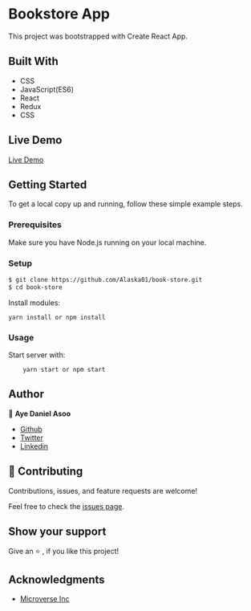 # Bookstore App
This project was bootstrapped with Create React App.

## Built With
- CSS
- JavaScript(ES6)
- React
- Redux
- CSS

## Live Demo
[Live Demo](https://bookstore-milestone-1.netlify.app/)

## Getting Started 
To get a local copy up and running, follow these simple example steps.

### Prerequisites

Make sure you have Node.js  running on your local machine.

### Setup

~~~bash
$ git clone https://github.com/Alaska01/book-store.git
$ cd book-store
~~~

Install modules:

```
yarn install or npm install
 ```

### Usage

Start server with:

```
    yarn start or npm start
```

## Author

👤 **Aye Daniel Asoo**

- [Github](https://github.com/Alaska01)
- [Twitter](https://twitter.com/AyeAsoo)
- [Linkedin](https://www.linkedin.com/in/daniel-asoo-aye/)

## 🤝 Contributing

Contributions, issues, and feature requests are welcome!

Feel free to check the [issues page](https://github.com/Alaska01/book-store/issues).

## Show your support

Give an ⭐️ , if you like this project!

## Acknowledgments
- [Microverse Inc](https://www.microverse.org/)